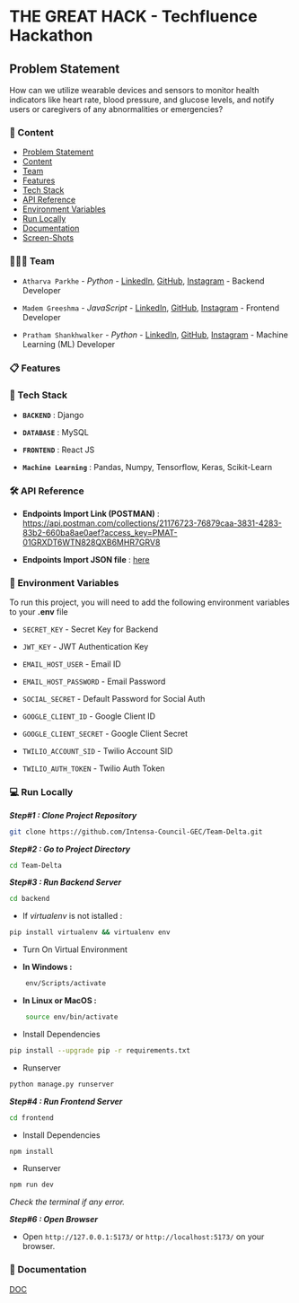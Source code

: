 
# THE GREAT HACK - Techfluence Hackathon

## Problem Statement

How can we utilize wearable devices and sensors to monitor health indicators like heart rate, blood pressure, and glucose levels, and notify users or caregivers of any abnormalities or emergencies?

### 🔗 Content

- [Problem Statement](#problem-statement)
- [Content](#-content)
- [Team](#-team)
- [Features](#-features)
- [Tech Stack](#-tech-stack)
- [API Reference](#-api-reference)
- [Environment Variables](#-environment-variables)
- [Run Locally](#-run-locally)
- [Documentation](#-documentation)
- [Screen-Shots](#-screen-shots)

### 👨‍👦‍👦 Team

- `Atharva Parkhe` -  *Python* -   [LinkedIn](https://www.linkedin.com/in/atharva-parkhe-3283b2202/), [GitHub](https://github.com/atharvparkhe), [Instagram](https://www.instagram.com/atharvparkhe/) - Backend Developer

- `Madem Greeshma` -  *JavaScript* - [LinkedIn](https://www.linkedin.com/in/m-greeshma/), [GitHub](https://github.com/Greeshma2903), [Instagram](https://www.instagram.com/prathamshankwalker/)  -  Frontend Developer

- `Pratham Shankhwalker` -  *Python* - [LinkedIn](https://www.linkedin.com/in/pratham-shankwalker-ab2899205/), [GitHub](https://github.com/prathamshankwalker), [Instagram](https://www.instagram.com/prathamshankwalker/)  -  Machine Learning (ML) Developer


### 📋 Features

<!-- - **Resource Projection :** The admin should be able to add hrs for Resources wrt to project - So each resource will have multiple projects assigned to them in a particular week and that will have the hrs - There should be a tracking of which admin has made which changes in the system.

- **Leave Management :** Here the admin should be able to add leaves (half or full day) or holiday for the resources on a day to day basis - Once a leave is marked the capacity of the member should be reduced accordingly - There should be an interface where the admin can visualise the entire team's availability. -->


### 🧰 Tech Stack

- **`BACKEND`** : Django

- **`DATABASE`** : MySQL

- **`FRONTEND`** : React JS

- **`Machine Learning`** : Pandas, Numpy, Tensorflow, Keras, Scikit-Learn


### 🛠 API Reference

- **Endpoints Import Link (POSTMAN)** : https://api.postman.com/collections/21176723-76879caa-3831-4283-83b2-660ba8ae0aef?access_key=PMAT-01GRXDT6WTN828QXB6MHR7GRV8

- **Endpoints Import JSON file** : [here](docs/endpoints.json)


### 🔐 Environment Variables

To run this project, you will need to add the following environment variables to your **.env** file

- `SECRET_KEY`  -  Secret Key for Backend

- `JWT_KEY`  -  JWT Authentication Key

- `EMAIL_HOST_USER`  -  Email ID

- `EMAIL_HOST_PASSWORD`  -  Email Password

- `SOCIAL_SECRET`  -  Default Password for Social Auth

- `GOOGLE_CLIENT_ID`  -  Google Client ID

- `GOOGLE_CLIENT_SECRET`  -  Google Client Secret

- `TWILIO_ACCOUNT_SID`  -  Twilio Account SID

- `TWILIO_AUTH_TOKEN`  -  Twilio Auth Token

<!-- ![ENV file](docs/env.png) -->


### 💻 Run Locally

***Step#1 : Clone Project Repository***

```bash
git clone https://github.com/Intensa-Council-GEC/Team-Delta.git
```
***Step#2 : Go to Project Directory***

```bash
cd Team-Delta
```

***Step#3 : Run Backend Server***

```bash
cd backend
```
- If *virtualenv* is not istalled :
```bash
pip install virtualenv && virtualenv env
```

- Turn On Virtual Environment

- **In Windows :**
```bash
    env/Scripts/activate
```
- **In Linux or MacOS :**
```bash
    source env/bin/activate
```

- Install Dependencies

```bash
pip install --upgrade pip -r requirements.txt
```

- Runserver

```bash
python manage.py runserver
```

***Step#4 : Run Frontend Server***

```bash
cd frontend
```
- Install Dependencies
```bash
npm install
```
- Runserver
```bash
npm run dev
```

*Check the terminal if any error.*

***Step#6 : Open Browser***

- Open `http://127.0.0.1:5173/` or `http://localhost:5173/` on your browser.


### 📄 Documentation

[DOC](Docs/project-report.pdf)
